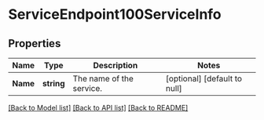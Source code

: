 # ServiceEndpoint100ServiceInfo

## Properties
Name | Type | Description | Notes
------------ | ------------- | ------------- | -------------
**Name** | **string** | The name of the service. | [optional] [default to null]

[[Back to Model list]](../README.md#documentation-for-models) [[Back to API list]](../README.md#documentation-for-api-endpoints) [[Back to README]](../README.md)

